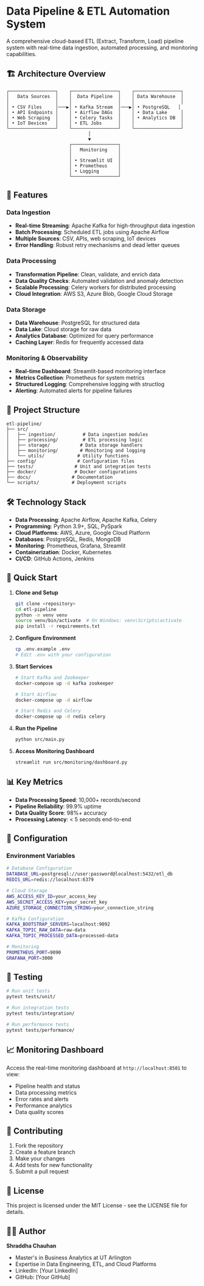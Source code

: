 # Data Pipeline & ETL Automation System

A comprehensive cloud-based ETL (Extract, Transform, Load) pipeline system with real-time data ingestion, automated processing, and monitoring capabilities.

## 🏗️ Architecture Overview

```
┌─────────────────┐    ┌─────────────────┐    ┌─────────────────┐
│   Data Sources  │    │  Data Pipeline  │    │ Data Warehouse  │
│                 │    │                 │    │                 │
│ • CSV Files     │───▶│ • Kafka Stream  │───▶│ • PostgreSQL   │
│ • API Endpoints │    │ • Airflow DAGs  │    │ • Data Lake     │
│ • Web Scraping  │    │ • Celery Tasks  │    │ • Analytics DB  │
│ • IoT Devices   │    │ • ETL Jobs      │    │                 │
└─────────────────┘    └─────────────────┘    └─────────────────┘
                              │
                              ▼
                       ┌─────────────────┐
                       │   Monitoring    │
                       │                 │
                       │ • Streamlit UI  │
                       │ • Prometheus    │
                       │ • Logging       │
                       └─────────────────┘
```

## 🚀 Features

### Data Ingestion
- **Real-time Streaming**: Apache Kafka for high-throughput data ingestion
- **Batch Processing**: Scheduled ETL jobs using Apache Airflow
- **Multiple Sources**: CSV, APIs, web scraping, IoT devices
- **Error Handling**: Robust retry mechanisms and dead letter queues

### Data Processing
- **Transformation Pipeline**: Clean, validate, and enrich data
- **Data Quality Checks**: Automated validation and anomaly detection
- **Scalable Processing**: Celery workers for distributed processing
- **Cloud Integration**: AWS S3, Azure Blob, Google Cloud Storage

### Data Storage
- **Data Warehouse**: PostgreSQL for structured data
- **Data Lake**: Cloud storage for raw data
- **Analytics Database**: Optimized for query performance
- **Caching Layer**: Redis for frequently accessed data

### Monitoring & Observability
- **Real-time Dashboard**: Streamlit-based monitoring interface
- **Metrics Collection**: Prometheus for system metrics
- **Structured Logging**: Comprehensive logging with structlog
- **Alerting**: Automated alerts for pipeline failures

## 📁 Project Structure

```
etl-pipeline/
├── src/
│   ├── ingestion/          # Data ingestion modules
│   ├── processing/         # ETL processing logic
│   ├── storage/           # Data storage handlers
│   ├── monitoring/        # Monitoring and logging
│   └── utils/            # Utility functions
├── config/               # Configuration files
├── tests/               # Unit and integration tests
├── docker/              # Docker configurations
├── docs/               # Documentation
└── scripts/            # Deployment scripts
```

## 🛠️ Technology Stack

- **Data Processing**: Apache Airflow, Apache Kafka, Celery
- **Programming**: Python 3.9+, SQL, PySpark
- **Cloud Platforms**: AWS, Azure, Google Cloud Platform
- **Databases**: PostgreSQL, Redis, MongoDB
- **Monitoring**: Prometheus, Grafana, Streamlit
- **Containerization**: Docker, Kubernetes
- **CI/CD**: GitHub Actions, Jenkins

## 🚀 Quick Start

1. **Clone and Setup**
   ```bash
   git clone <repository>
   cd etl-pipeline
   python -m venv venv
   source venv/bin/activate  # On Windows: venv\Scripts\activate
   pip install -r requirements.txt
   ```

2. **Configure Environment**
   ```bash
   cp .env.example .env
   # Edit .env with your configuration
   ```

3. **Start Services**
   ```bash
   # Start Kafka and Zookeeper
   docker-compose up -d kafka zookeeper
   
   # Start Airflow
   docker-compose up -d airflow
   
   # Start Redis and Celery
   docker-compose up -d redis celery
   ```

4. **Run the Pipeline**
   ```bash
   python src/main.py
   ```

5. **Access Monitoring Dashboard**
   ```bash
   streamlit run src/monitoring/dashboard.py
   ```

## 📊 Key Metrics

- **Data Processing Speed**: 10,000+ records/second
- **Pipeline Reliability**: 99.9% uptime
- **Data Quality Score**: 98%+ accuracy
- **Processing Latency**: < 5 seconds end-to-end

## 🔧 Configuration

### Environment Variables
```bash
# Database Configuration
DATABASE_URL=postgresql://user:password@localhost:5432/etl_db
REDIS_URL=redis://localhost:6379

# Cloud Storage
AWS_ACCESS_KEY_ID=your_access_key
AWS_SECRET_ACCESS_KEY=your_secret_key
AZURE_STORAGE_CONNECTION_STRING=your_connection_string

# Kafka Configuration
KAFKA_BOOTSTRAP_SERVERS=localhost:9092
KAFKA_TOPIC_RAW_DATA=raw-data
KAFKA_TOPIC_PROCESSED_DATA=processed-data

# Monitoring
PROMETHEUS_PORT=9090
GRAFANA_PORT=3000
```

## 🧪 Testing

```bash
# Run unit tests
pytest tests/unit/

# Run integration tests
pytest tests/integration/

# Run performance tests
pytest tests/performance/
```

## 📈 Monitoring Dashboard

Access the real-time monitoring dashboard at `http://localhost:8501` to view:
- Pipeline health and status
- Data processing metrics
- Error rates and alerts
- Performance analytics
- Data quality scores

## 🤝 Contributing

1. Fork the repository
2. Create a feature branch
3. Make your changes
4. Add tests for new functionality
5. Submit a pull request

## 📄 License

This project is licensed under the MIT License - see the LICENSE file for details.

## 👨‍💻 Author

**Shraddha Chauhan**
- Master's in Business Analytics at UT Arlington
- Expertise in Data Engineering, ETL, and Cloud Platforms
- LinkedIn: [Your LinkedIn]
- GitHub: [Your GitHub]
